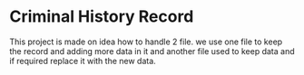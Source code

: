 # Criminal History Record
This project is made  on idea how to handle 2 file. we use one file to keep the record and adding more data in it and another file used to keep data and if required replace it with the new data.
